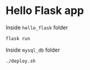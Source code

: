 # Hello Flask app

Inside `hello_flask` folder
```
flask run
```

Inside `mysql_db` folder
```
./deploy.sh
```
